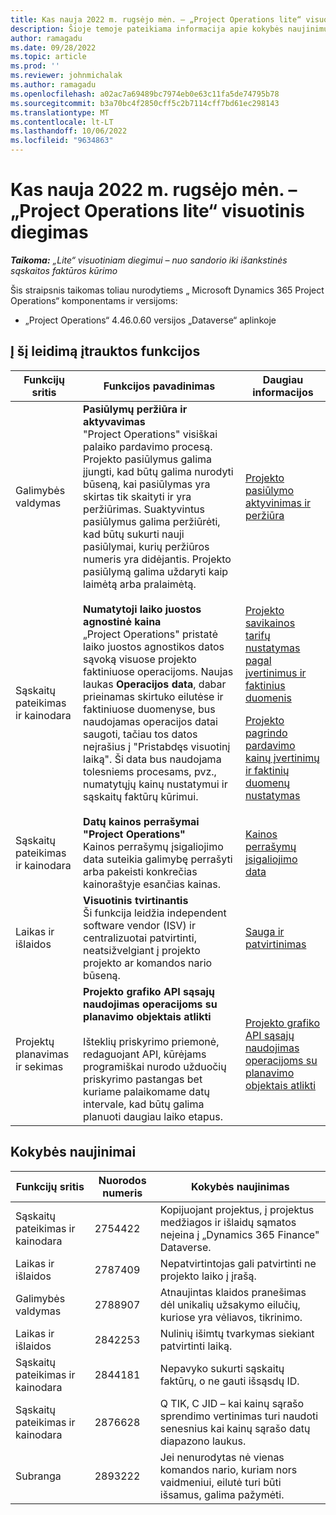 ```yaml
---
title: Kas nauja 2022 m. rugsėjo mėn. – „Project Operations lite“ visuotinis diegimas
description: Šioje temoje pateikiama informacija apie kokybės naujinimus, pasiekiamus 2022 m. rugsėjo mėn. „Microsoft Dynamics 365 Project Operations“ lite talpinimas.
author: ramagadu
ms.date: 09/28/2022
ms.topic: article
ms.prod: ''
ms.reviewer: johnmichalak
ms.author: ramagadu
ms.openlocfilehash: a02ac7a69489bc7974eb0e63c11fa5de74795b78
ms.sourcegitcommit: b3a70bc4f2850cff5c2b7114cff7bd61ec298143
ms.translationtype: MT
ms.contentlocale: lt-LT
ms.lasthandoff: 10/06/2022
ms.locfileid: "9634863"
---
```

# <a name="whats-new-september-2022---project-operations-lite-deployment"></a>Kas nauja 2022 m. rugsėjo mėn. – „Project Operations lite“ visuotinis diegimas

_**Taikoma:** „Lite“ visuotiniam diegimui – nuo sandorio iki išankstinės sąskaitos faktūros kūrimo_

Šis straipsnis taikomas toliau nurodytiems „ Microsoft Dynamics 365 Project Operations“ komponentams ir versijoms:

- „Project Operations“ 4.46.0.60 versijos „Dataverse“ aplinkoje

## <a name="features-included-in-this-release"></a>Į šį leidimą įtrauktos funkcijos

| Funkcijų sritis | Funkcijos pavadinimas | Daugiau informacijos |
| --- | --- | --- |
| Galimybės valdymas | **Pasiūlymų peržiūra ir aktyvavimas**<br>"Project Operations" visiškai palaiko pardavimo procesą. Projekto pasiūlymus galima įjungti, kad būtų galima nurodyti būseną, kai pasiūlymas yra skirtas tik skaityti ir yra peržiūrimas. Suaktyvintus pasiūlymus galima peržiūrėti, kad būtų sukurti nauji pasiūlymai, kurių peržiūros numeris yra didėjantis. Projekto pasiūlymą galima uždaryti kaip laimėtą arba pralaimėtą. | [Projekto pasiūlymo aktyvinimas ir peržiūra](/dynamics365/project-operations/sales/activation-and-revision) |
| Sąskaitų pateikimas ir kainodara | **Numatytoji laiko juostos agnostinė kaina**<br>„Project Operations" pristatė laiko juostos agnostikos datos sąvoką visuose projekto faktiniuose operacijoms. Naujas laukas **Operacijos data**, dabar prieinamas skirtuko eilutėse ir faktiniuose duomenyse, bus naudojamas operacijos datai saugoti, tačiau tos datos neįrašius į "Pristabdęs visuotinį laiką". Ši data bus naudojama tolesniems procesams, pvz., numatytųjų kainų nustatymui ir sąskaitų faktūrų kūrimui. | <p>[Projekto savikainos tarifų nustatymas pagal įvertinimus ir faktinius duomenis](/dynamics365/project-operations/pro/pricing-costing/cost-price-resolution-sales)</p><p>[Projekto pagrindo pardavimo kainų įvertinimų ir faktinių duomenų nustatymas](/dynamics365/project-operations/pro/pricing-costing/sales-price-resolution-sales)</p> |
| Sąskaitų pateikimas ir kainodara | **Datų kainos perrašymai "Project Operations"**<br>Kainos perrašymų įsigaliojimo data suteikia galimybę perrašyti arba pakeisti konkrečias kainoraštyje esančias kainas. | [Kainos perrašymų įsigaliojimo data](/dynamics365/project-operations/pricing-costing/dateffective_price_overrides) |
| Laikas ir išlaidos | **Visuotinis tvirtinantis**<br>Ši funkcija leidžia independent software vendor (ISV) ir centralizuotai patvirtinti, neatsižvelgiant į projekto projekto ar komandos nario būseną. | [Sauga ir patvirtinimas](/dynamics365/project-operations/approvals/approvals-security) |
|Projektų planavimas ir sekimas|**Projekto grafiko API sąsajų naudojimas operacijoms su planavimo objektais atlikti** </br> </br>Išteklių priskyrimo priemonė, redaguojant API, kūrėjams programiškai nurodo užduočių priskyrimo pastangas bet kuriame palaikomame datų intervale, kad būtų galima planuoti daugiau laiko etapus.|[Projekto grafiko API sąsajų naudojimas operacijoms su planavimo objektais atlikti](/dynamics365/project-operations/project-management/schedule-api-preview)|

## <a name="quality-updates"></a>Kokybės naujinimai

| Funkcijų sritis | Nuorodos numeris | Kokybės naujinimas |
| --- | --- | --- |
| Sąskaitų pateikimas ir kainodara | 2754422 | Kopijuojant projektus, į projektus medžiagos ir išlaidų sąmatos neįeina į „Dynamics 365 Finance" Dataverse. |
| Laikas ir išlaidos | 2787409 | Nepatvirtintojas gali patvirtinti ne projekto laiko į įrašą. |
| Galimybės valdymas | 2788907 | Atnaujintas klaidos pranešimas dėl unikalių užsakymo eilučių, kuriose yra vėliavos, tikrinimo. |
| Laikas ir išlaidos | 2842253 | Nulinių išimtų tvarkymas siekiant patvirtinti laiką. |
| Sąskaitų pateikimas ir kainodara | 2844181 | Nepavyko sukurti sąskaitų faktūrų, o ne gauti išsąsdų ID. |
| Sąskaitų pateikimas ir kainodara | 2876628 | Q TIK, C JID – kai kainų sąrašo sprendimo vertinimas turi naudoti senesnius kai kainų sąrašo datų diapazono laukus. |
| Subranga | 2893222 | Jei nenurodytas nė vienas komandos nario, kuriam nors vaidmeniui, eilutė turi būti išsamus, galima pažymėti. |
